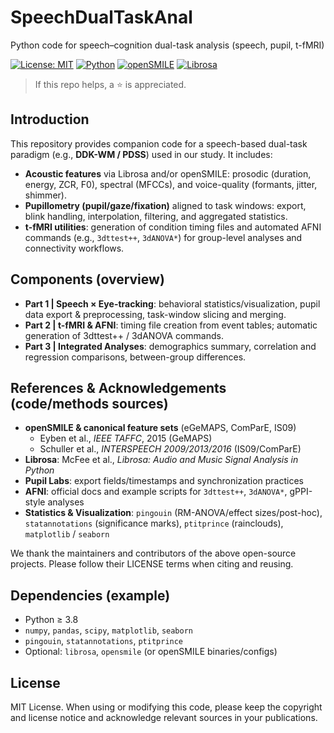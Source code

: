 # SpeechDualTaskAnal
Python code for speech–cognition dual-task analysis (speech, pupil, t-fMRI)

[![License: MIT](https://img.shields.io/badge/License-MIT-blue.svg?style=flat)](LICENSE)
[![Python](https://img.shields.io/badge/Python-3.8%2B-orange.svg)](https://www.python.org/)
[![openSMILE](https://img.shields.io/badge/openSMILE-2.x-brightgreen.svg)](https://www.audeering.com/opensmile/)
[![Librosa](https://img.shields.io/badge/Librosa-0.9%2B-green.svg)](https://github.com/librosa/librosa)

> If this repo helps, a ⭐️ is appreciated.

## Introduction
This repository provides companion code for a speech-based dual-task paradigm (e.g., **DDK-WM / PDSS**) used in our study. It includes:
- **Acoustic features** via Librosa and/or openSMILE: prosodic (duration, energy, ZCR, F0), spectral (MFCCs), and voice-quality (formants, jitter, shimmer).
- **Pupillometry (pupil/gaze/fixation)** aligned to task windows: export, blink handling, interpolation, filtering, and aggregated statistics.
- **t-fMRI utilities**: generation of condition timing files and automated AFNI commands (e.g., `3dttest++`, `3dANOVA*`) for group-level analyses and connectivity workflows.

## Components (overview)
- **Part 1 | Speech × Eye-tracking**: behavioral statistics/visualization, pupil data export & preprocessing, task-window slicing and merging.  
- **Part 2 | t-fMRI & AFNI**: timing file creation from event tables; automatic generation of 3dttest++ / 3dANOVA commands.  
- **Part 3 | Integrated Analyses**: demographics summary, correlation and regression comparisons, between-group differences.

## References & Acknowledgements (code/methods sources)
- **openSMILE & canonical feature sets** (eGeMAPS, ComParE, IS09)  
  - Eyben et al., *IEEE TAFFC*, 2015 (GeMAPS)  
  - Schuller et al., *INTERSPEECH 2009/2013/2016* (IS09/ComParE)
- **Librosa**: McFee et al., *Librosa: Audio and Music Signal Analysis in Python*  
- **Pupil Labs**: export fields/timestamps and synchronization practices  
- **AFNI**: official docs and example scripts for `3dttest++`, `3dANOVA*`, gPPI-style analyses  
- **Statistics & Visualization**: `pingouin` (RM-ANOVA/effect sizes/post-hoc), `statannotations` (significance marks), `ptitprince` (rainclouds), `matplotlib` / `seaborn`

We thank the maintainers and contributors of the above open-source projects. Please follow their LICENSE terms when citing and reusing.

## Dependencies (example)
- Python ≥ 3.8  
- `numpy`, `pandas`, `scipy`, `matplotlib`, `seaborn`  
- `pingouin`, `statannotations`, `ptitprince`  
- Optional: `librosa`, `opensmile` (or openSMILE binaries/configs)

## License
MIT License. When using or modifying this code, please keep the copyright and license notice and acknowledge relevant sources in your publications.
